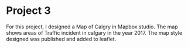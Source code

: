 # Project 3

For this project, I designed a Map of Calgry in Mapbox studio. 
The map shows areas of Traffic incident in calgary in the year 2017.
The map style designed was published and added to leaflet. 